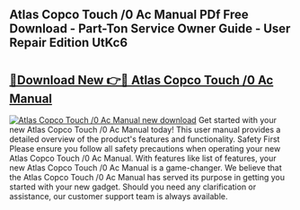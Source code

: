 ## Atlas Copco Touch /0 Ac Manual PDf Free Download - Part-Ton Service Owner Guide - User Repair Edition UtKc6

# <h2><a href="http://cf17367.oget.top/?id=Atlas+Copco+Touch+%2f0+Ac+Manual">🔗Download New 👉🔴 Atlas Copco Touch /0 Ac Manual</a></h2>

[![Atlas Copco Touch /0 Ac Manual new download](https://i.imgur.com/5g1atiW.png)](http://cf17367.oget.top/?id=Atlas+Copco+Touch+%2f0+Ac+Manual)
Get started with your new Atlas Copco Touch /0 Ac Manual today! This user manual provides a detailed overview of the product's features and functionality. Safety First Please ensure you follow all safety precautions when operating your new Atlas Copco Touch /0 Ac Manual. With features like list of features, your new Atlas Copco Touch /0 Ac Manual is a game-changer. We believe that the Atlas Copco Touch /0 Ac Manual has served its purpose in getting you started with your new gadget. Should you need any clarification or assistance, our customer support team is always available.
